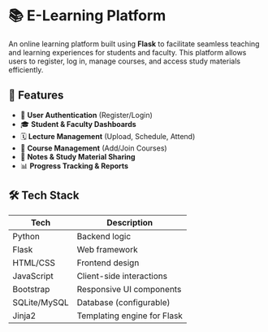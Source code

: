 # 📚 E-Learning Platform

An online learning platform built using **Flask** to facilitate seamless teaching and learning experiences for students and faculty. This platform allows users to register, log in, manage courses, and access study materials efficiently.


## 🚀 Features

- 👤 **User Authentication** (Register/Login)
- 🎓 **Student & Faculty Dashboards**
- 🗓️ **Lecture Management** (Upload, Schedule, Attend)
- 📂 **Course Management** (Add/Join Courses)
- 🧾 **Notes & Study Material Sharing**
- 📊 **Progress Tracking & Reports**


## 🛠️ Tech Stack

| Tech         | Description                       |
|--------------|-----------------------------------|
| Python       | Backend logic                     |
| Flask        | Web framework                     |
| HTML/CSS     | Frontend design                   |
| JavaScript   | Client-side interactions          |
| Bootstrap    | Responsive UI components          |
| SQLite/MySQL | Database (configurable)           |
| Jinja2       | Templating engine for Flask       |



